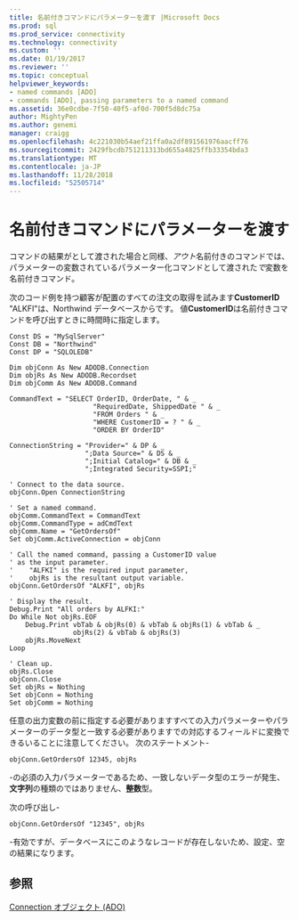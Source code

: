 ```yaml
---
title: 名前付きコマンドにパラメーターを渡す |Microsoft Docs
ms.prod: sql
ms.prod_service: connectivity
ms.technology: connectivity
ms.custom: ''
ms.date: 01/19/2017
ms.reviewer: ''
ms.topic: conceptual
helpviewer_keywords:
- named commands [ADO]
- commands [ADO], passing parameters to a named command
ms.assetid: 36e0cdbe-7f50-40f5-af0d-700f5d8dc75a
author: MightyPen
ms.author: genemi
manager: craigg
ms.openlocfilehash: 4c221030b54aef21ffa0a2df891561976aacff76
ms.sourcegitcommit: 2429fbcdb751211313bd655a4825ffb33354bda3
ms.translationtype: MT
ms.contentlocale: ja-JP
ms.lasthandoff: 11/28/2018
ms.locfileid: "52505714"
---
```

# <a name="passing-parameters-to-a-named-command"></a>名前付きコマンドにパラメーターを渡す
コマンドの結果がとして渡された場合と同様、*アウト*名前付きのコマンドでは、パラメーターの変数されているパラメーター化コマンドとして渡された*で*変数を名前付きコマンド。  
  
 次のコード例を持つ顧客が配置のすべての注文の取得を試みます**CustomerID** "ALKFI"は、Northwind データベースからです。 値**CustomerID**は名前付きコマンドを呼び出すときに時間時に指定します。  
  
```  
Const DS = "MySqlServer"  
Const DB = "Northwind"  
Const DP = "SQLOLEDB"  
  
Dim objConn As New ADODB.Connection  
Dim objRs As New ADODB.Recordset  
Dim objComm As New ADODB.Command  
  
CommandText = "SELECT OrderID, OrderDate, " & _  
                     "RequiredDate, ShippedDate " & _  
                     "FROM Orders " & _  
                     "WHERE CustomerID = ? " & _  
                     "ORDER BY OrderID"  
  
ConnectionString = "Provider=" & DP & _  
                   ";Data Source=" & DS & _  
                   ";Initial Catalog=" & DB & _  
                   ";Integrated Security=SSPI;"  
  
' Connect to the data source.  
objConn.Open ConnectionString  
  
' Set a named command.  
objComm.CommandText = CommandText  
objComm.CommandType = adCmdText  
objComm.Name = "GetOrdersOf"  
Set objComm.ActiveConnection = objConn  
  
' Call the named command, passing a CustomerID value  
' as the input parameter.   
'    "ALFKI" is the required input parameter,  
'    objRs is the resultant output variable.  
objConn.GetOrdersOf "ALKFI", objRs  
  
' Display the result.  
Debug.Print "All orders by ALFKI:"  
Do While Not objRs.EOF  
    Debug.Print vbTab & objRs(0) & vbTab & objRs(1) & vbTab & _  
                objRs(2) & vbTab & objRs(3)  
    objRs.MoveNext  
Loop  
  
' Clean up.  
objRs.Close  
objConn.Close  
Set objRs = Nothing  
Set objConn = Nothing  
Set objComm = Nothing  
```  
  
 任意の出力変数の前に指定する必要がありますすべての入力パラメーターやパラメーターのデータ型と一致する必要がありますでの対応するフィールドに変換できるいることに注意してください。 次のステートメント-  
  
```  
objConn.GetOrdersOf 12345, objRs  
```  
  
 -の必須の入力パラメーターであるため、一致しないデータ型のエラーが発生、**文字列**の種類のではありません、**整数**型。  
  
 次の呼び出し-  
  
```  
objConn.GetOrdersOf "12345", objRs  
```  
  
 -有効ですが、データベースにこのようなレコードが存在しないため、設定、空の結果になります。  
  
## <a name="see-also"></a>参照  
 [Connection オブジェクト (ADO)](../../../ado/reference/ado-api/connection-object-ado.md)
